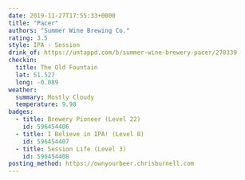 ```yaml
---
date: 2019-11-27T17:55:33+0000
title: "Pacer"
authors: "Summer Wine Brewing Co."
rating: 3.5
style: IPA - Session
drink_of: https://untappd.com/b/summer-wine-brewery-pacer/270339
checkin:
  title: The Old Fountain
  lat: 51.527
  long: -0.089
weather:
  summary: Mostly Cloudy
  temperature: 9.98
badges:
  - title: Brewery Pioneer (Level 22)
    id: 596454406
  - title: I Believe in IPA! (Level 8)
    id: 596454407
  - title: Session Life (Level 3)
    id: 596454408
posting_method: https://ownyourbeer.chrisburnell.com
---
```

